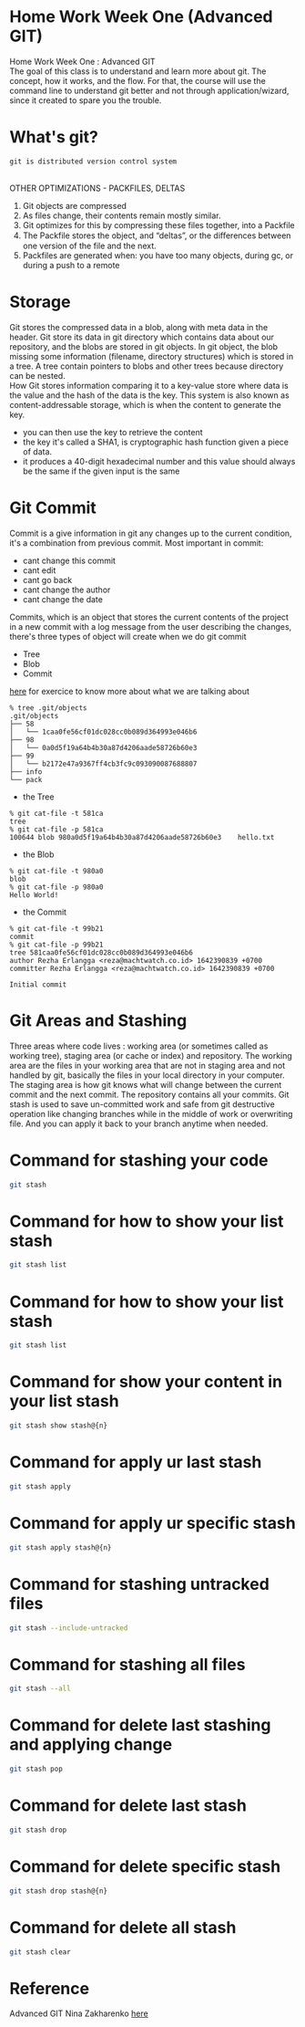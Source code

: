 # Home Work Week One (Advanced GIT)
Home Work Week One : Advanced GIT
<br/>
The goal of this class is to understand and learn more about git. The concept, how it works, and the flow. For that, the course will use the command line to understand git better and not through application/wizard, since it created to spare you the trouble.
<br/>

# What's git?
```
git is distributed version control system
```
<br/>
OTHER OPTIMIZATIONS - PACKFILES, DELTAS
<ol>
    <li>Git objects are compressed</li>
    <li>As files change, their contents remain mostly similar.</li>
    <li>Git optimizes for this by compressing these files together, into a Packfile</li>
    <li>The Packfile stores the object, and “deltas”, or the diﬀerences between one version of the file and the next.</li>
    <li>Packfiles are generated when: you have too many objects, during gc, or during a push to a remote</li>
</ol>

# Storage
Git stores the compressed data in a blob, along with meta data in the header. Git store its data in git directory which contains data about our repository, and the blobs are stored in git objects. In git object, the blob missing some information (filename, directory structures) which is stored in a tree. A tree contain pointers to blobs and other trees because directory can be nested.
<br/>
How Git stores information comparing it to a key-value store where data is the value and the hash of the data is the key. This system is also known as content-addressable storage, which is when the content to generate the key.
- you can then use the key to retrieve the content
- the key it's called a SHA1, is cryptographic hash function given a piece of data.
- it produces a 40-digit hexadecimal number and this value should always be the same if the given input is the same

# Git Commit</h2>
<div>
  Commit is a give information in git any changes up to the current condition, it's a combination from previous commit.
  Most important in commit:
  <ul>
    <li>cant change this commit</li>
    <li>cant edit</li>
    <li>cant go back</li>
    <li>cant change the author</li>
    <li>cant change the date</li>
  </ul>
</div>
Commits, which is an object that stores the current contents of the project in a new commit with a log message from the user describing the changes, there's three types of object will create when we do git commit 
<ul>
<li>Tree</li>
<li>Blob</li>
<li>Commit</li>
</ul>

[here](https://github.com/nnja/advanced-git/blob/master/exercises/Exercise1-SimpleCommit.md) for exercice to know more about what we are talking about
```
% tree .git/objects
.git/objects
├── 58
│   └── 1caa0fe56cf01dc028cc0b089d364993e046b6
├── 98
│   └── 0a0d5f19a64b4b30a87d4206aade58726b60e3
├── 99
│   └── b2172e47a9367ff4cb3fc9c093090087688807
├── info
└── pack
```

- the Tree
```
% git cat-file -t 581ca         
tree
% git cat-file -p 581ca
100644 blob 980a0d5f19a64b4b30a87d4206aade58726b60e3	hello.txt
```
- the Blob
```
% git cat-file -t 980a0
blob
% git cat-file -p 980a0
Hello World!
```
- the Commit
```
% git cat-file -t 99b21
commit
% git cat-file -p 99b21
tree 581caa0fe56cf01dc028cc0b089d364993e046b6
author Rezha Erlangga <reza@machtwatch.co.id> 1642390839 +0700
committer Rezha Erlangga <reza@machtwatch.co.id> 1642390839 +0700

Initial commit
```
# Git Areas and Stashing 
Three areas where code lives : working area (or sometimes called as working tree), staging area (or cache or index) and repository. The working area are the files in your working area that are not in staging area and not handled by git, basically the files in your local directory in your computer. The staging area is how git knows what will change between the current commit and the next commit. The repository contains all your commits. Git stash is used to save un-committed work and safe from git destructive operation like changing branches while in the middle of work or overwriting file. And you can apply it back to your branch anytime when needed.

# Command for stashing your code

```sh
git stash
```

# Command for how to show your list stash

```sh
git stash list
```

# Command for how to show your list stash

```sh
git stash list
```

# Command for show your content in your list stash

```sh
git stash show stash@{n}
```

# Command for apply ur last stash

```sh
git stash apply
```

# Command for apply ur specific stash

```sh
git stash apply stash@{n}
```

# Command for stashing untracked files

```sh
git stash --include-untracked
```

# Command for stashing all files

```sh
git stash --all
```

# Command for delete last stashing and applying change

```sh
git stash pop
```

# Command for delete last stash

```sh
git stash drop
```

# Command for delete specific stash

```sh
git stash drop stash@{n}
```

# Command for delete all stash

```sh
git stash clear
```

# Reference
Advanced GIT Nina Zakharenko [here](https://github.com/nnja/advanced-git)
